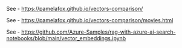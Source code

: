 

See - https://pamelafox.github.io/vectors-comparison/

See - https://pamelafox.github.io/vectors-comparison/movies.html

See - https://github.com/Azure-Samples/rag-with-azure-ai-search-notebooks/blob/main/vector_embeddings.ipynb


